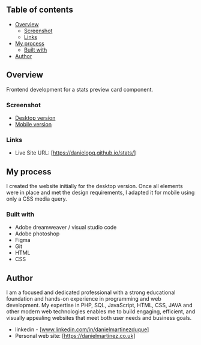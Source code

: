 ## Table of contents

- [Overview](#overview)
  - [Screenshot](#screenshot)
  - [Links](#links)
- [My process](#my-process)
  - [Built with](#built-with)
- [Author](#author)


## Overview

Frontend development for a stats preview card component.

### Screenshot

- [Desktop version](https://github.com/danielopq/stats/blob/main/screenshots/desktop.jpg)
- [Mobile version](https://github.com/danielopq/stats/blob/main/screenshots/mobile.jpg)

### Links

- Live Site URL: [https://danielopq.github.io/stats/]

## My process

I created the website initially for the desktop version. Once all elements were in place and met the design requirements, I adapted it for mobile using only a CSS media query.

### Built with

- Adobe dreamweaver / visual studio code
- Adobe photoshop
- Figma
- Git
- HTML
- CSS

## Author

I am a focused and dedicated professional with a strong educational foundation and hands-on experience in programming and web development. My expertise in PHP, SQL, JavaScript, HTML, CSS, JAVA and other modern web technologies enables me to build engaging, efficient, and visually appealing websites that meet both user needs and business goals.

- linkedin - [www.linkedin.com/in/danielmartinezduque]
- Personal web site: [https://danielmartinez.co.uk]

